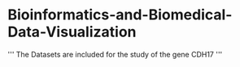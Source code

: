 # Bioinformatics-and-Biomedical-Data-Visualization
'''
The Datasets are included for the study of the gene CDH17
'''
